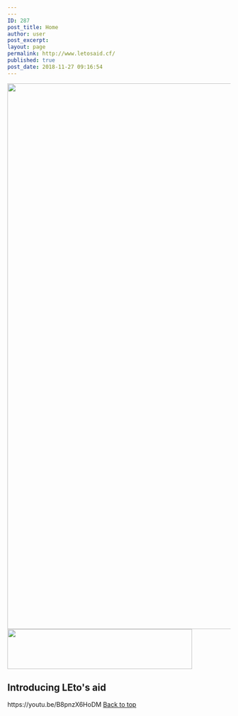 ```yaml
---
---
ID: 287
post_title: Home
author: user
post_excerpt:
layout: page
permalink: http://www.letosaid.cf/
published: true
post_date: 2018-11-27 09:16:54
---
```

<img width="1529" height="1228" src="http://www.letosaid.cf/wp-content/uploads/2019/09/IMG_4702-copy.png" alt="" srcset="https://www.letosaid.cf/wp-content/uploads/2019/09/IMG_4702-copy.png 1529w, https://www.letosaid.cf/wp-content/uploads/2019/09/IMG_4702-copy-300x241.png 300w, https://www.letosaid.cf/wp-content/uploads/2019/09/IMG_4702-copy-768x617.png 768w, https://www.letosaid.cf/wp-content/uploads/2019/09/IMG_4702-copy-1024x822.png 1024w" sizes="(max-width: 1529px) 100vw, 1529px" />											
										<img width="417" height="90" src="http://www.letosaid.cf/wp-content/uploads/2019/09/1568545545_409314.png" alt="" srcset="https://www.letosaid.cf/wp-content/uploads/2019/09/1568545545_409314.png 417w, https://www.letosaid.cf/wp-content/uploads/2019/09/1568545545_409314-300x65.png 300w" sizes="(max-width: 417px) 100vw, 417px" />											
			<h2>Introducing LEto's aid</h2>		
		https://youtu.be/B8pnzX6HoDM		
			<a href="#top" role="button">
						Back to top
					</a>